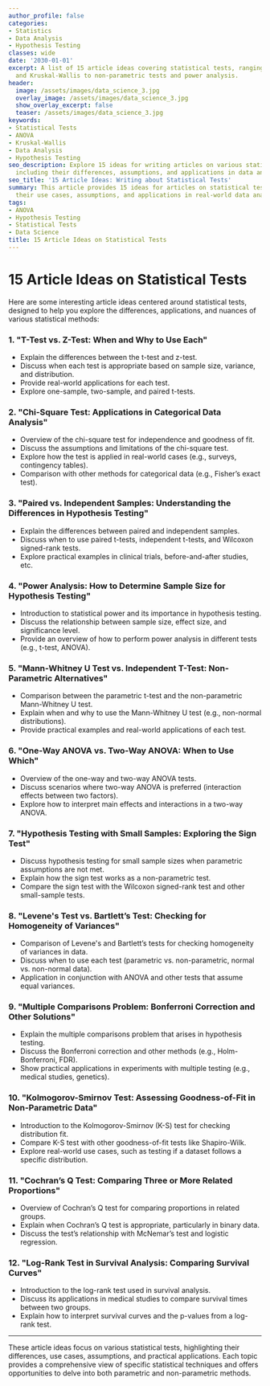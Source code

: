 ```yaml
---
author_profile: false
categories:
- Statistics
- Data Analysis
- Hypothesis Testing
classes: wide
date: '2030-01-01'
excerpt: A list of 15 article ideas covering statistical tests, ranging from ANOVA
  and Kruskal-Wallis to non-parametric tests and power analysis.
header:
  image: /assets/images/data_science_3.jpg
  overlay_image: /assets/images/data_science_3.jpg
  show_overlay_excerpt: false
  teaser: /assets/images/data_science_3.jpg
keywords:
- Statistical Tests
- ANOVA
- Kruskal-Wallis
- Data Analysis
- Hypothesis Testing
seo_description: Explore 15 ideas for writing articles on various statistical tests,
  including their differences, assumptions, and applications in data analysis.
seo_title: '15 Article Ideas: Writing about Statistical Tests'
summary: This article provides 15 ideas for articles on statistical tests, including
  their use cases, assumptions, and applications in real-world data analysis.
tags:
- ANOVA
- Hypothesis Testing
- Statistical Tests
- Data Science
title: 15 Article Ideas on Statistical Tests
---
```


# 15 Article Ideas on Statistical Tests

Here are some interesting article ideas centered around statistical tests, designed to help you explore the differences, applications, and nuances of various statistical methods:

### 1. **"T-Test vs. Z-Test: When and Why to Use Each"**
   - Explain the differences between the t-test and z-test.
   - Discuss when each test is appropriate based on sample size, variance, and distribution.
   - Provide real-world applications for each test.
   - Explore one-sample, two-sample, and paired t-tests.

### 2. **"Chi-Square Test: Applications in Categorical Data Analysis"**
   - Overview of the chi-square test for independence and goodness of fit.
   - Discuss the assumptions and limitations of the chi-square test.
   - Explore how the test is applied in real-world cases (e.g., surveys, contingency tables).
   - Comparison with other methods for categorical data (e.g., Fisher’s exact test).

### 3. **"Paired vs. Independent Samples: Understanding the Differences in Hypothesis Testing"**
   - Explain the differences between paired and independent samples.
   - Discuss when to use paired t-tests, independent t-tests, and Wilcoxon signed-rank tests.
   - Explore practical examples in clinical trials, before-and-after studies, etc.

### 4. **"Power Analysis: How to Determine Sample Size for Hypothesis Testing"**
   - Introduction to statistical power and its importance in hypothesis testing.
   - Discuss the relationship between sample size, effect size, and significance level.
   - Provide an overview of how to perform power analysis in different tests (e.g., t-test, ANOVA).

### 5. **"Mann-Whitney U Test vs. Independent T-Test: Non-Parametric Alternatives"**
   - Comparison between the parametric t-test and the non-parametric Mann-Whitney U test.
   - Explain when and why to use the Mann-Whitney U test (e.g., non-normal distributions).
   - Provide practical examples and real-world applications of each test.

### 6. **"One-Way ANOVA vs. Two-Way ANOVA: When to Use Which"**
   - Overview of the one-way and two-way ANOVA tests.
   - Discuss scenarios where two-way ANOVA is preferred (interaction effects between two factors).
   - Explore how to interpret main effects and interactions in a two-way ANOVA.

### 7. **"Hypothesis Testing with Small Samples: Exploring the Sign Test"**
   - Discuss hypothesis testing for small sample sizes when parametric assumptions are not met.
   - Explain how the sign test works as a non-parametric test.
   - Compare the sign test with the Wilcoxon signed-rank test and other small-sample tests.

### 8. **"Levene's Test vs. Bartlett’s Test: Checking for Homogeneity of Variances"**
   - Comparison of Levene's and Bartlett’s tests for checking homogeneity of variances in data.
   - Discuss when to use each test (parametric vs. non-parametric, normal vs. non-normal data).
   - Application in conjunction with ANOVA and other tests that assume equal variances.

### 9. **"Multiple Comparisons Problem: Bonferroni Correction and Other Solutions"**
   - Explain the multiple comparisons problem that arises in hypothesis testing.
   - Discuss the Bonferroni correction and other methods (e.g., Holm-Bonferroni, FDR).
   - Show practical applications in experiments with multiple testing (e.g., medical studies, genetics).

### 10. **"Kolmogorov-Smirnov Test: Assessing Goodness-of-Fit in Non-Parametric Data"**
   - Introduction to the Kolmogorov-Smirnov (K-S) test for checking distribution fit.
   - Compare K-S test with other goodness-of-fit tests like Shapiro-Wilk.
   - Explore real-world use cases, such as testing if a dataset follows a specific distribution.

### 11. **"Cochran’s Q Test: Comparing Three or More Related Proportions"**
   - Overview of Cochran’s Q test for comparing proportions in related groups.
   - Explain when Cochran’s Q test is appropriate, particularly in binary data.
   - Discuss the test’s relationship with McNemar’s test and logistic regression.

### 12. **"Log-Rank Test in Survival Analysis: Comparing Survival Curves"**
   - Introduction to the log-rank test used in survival analysis.
   - Discuss its applications in medical studies to compare survival times between two groups.
   - Explain how to interpret survival curves and the p-values from a log-rank test.







---

These article ideas focus on various statistical tests, highlighting their differences, use cases, assumptions, and practical applications. Each topic provides a comprehensive view of specific statistical techniques and offers opportunities to delve into both parametric and non-parametric methods.
